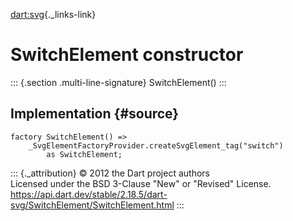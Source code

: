 [dart:svg](../../dart-svg/dart-svg-library){._links-link}

SwitchElement constructor
=========================

::: {.section .multi-line-signature}
SwitchElement()
:::

Implementation {#source}
--------------

``` {.language-dart data-language="dart"}
factory SwitchElement() =>
    _SvgElementFactoryProvider.createSvgElement_tag("switch")
        as SwitchElement;
```

::: {._attribution}
© 2012 the Dart project authors\
Licensed under the BSD 3-Clause \"New\" or \"Revised\" License.\
<https://api.dart.dev/stable/2.18.5/dart-svg/SwitchElement/SwitchElement.html>
:::
